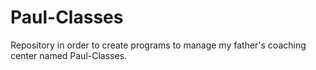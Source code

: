 # Paul-Classes
Repository in order to create programs to manage my father's coaching center named Paul-Classes.
